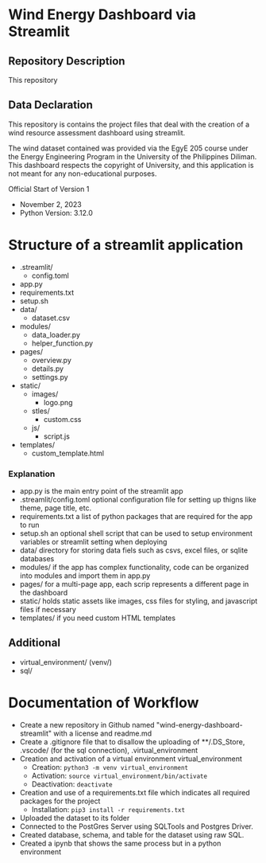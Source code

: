 # Wind Energy Dashboard via Streamlit
## Repository Description

This repository

## Data Declaration









This repository is contains the project files that deal with the creation of a wind resource assessment dashboard using streamlit.

The wind dataset contained was provided via the EgyE 205 course under the Energy Engineering Program in the University of the Philippines Diliman. This dashboard respects the copyright of University, and this application is not meant for any non-educational purposes. 

Official Start of Version 1
- November 2, 2023
- Python Version: 3.12.0

# Structure of a streamlit application
- .streamlit/
  - config.toml
- app.py
- requirements.txt
- setup.sh
- data/
  - dataset.csv
- modules/  
  - data_loader.py
  - helper_function.py
- pages/
  - overview.py
  - details.py
  - settings.py
- static/
  - images/
    - logo.png
  - stles/
    - custom.css
  - js/
    - script.js
- templates/
  - custom_template.html

### Explanation
- app.py is the main entry point of the streamlit app
- .streamlit/config.toml optional configuration file for setting up thigns like theme, page title, etc. 
- requirements.txt a list of python packages that are required for the app to run
- setup.sh an optional shell script that can be used to setup environment variables or streamlit setting when deploying
- data/ directory for storing data fiels such as csvs, excel files, or sqlite databases
- modules/ if the app has complex functionality, code can be organized into modules and import them in app.py
- pages/ for a multi-page app, each scrip represents a different page in the dashboard
- static/ holds static assets like images, css files for styling, and javascript files if necessary
- templates/ if you need custom HTML templates

## Additional
- virtual_environment/ (venv/)
- sql/ 

# Documentation of Workflow
- Create a new repository in Github named "wind-energy-dashboard-streamlit" with a license and readme.md
- Create a .gitignore file that to disallow the uploading of **/.DS_Store, .vscode/ (for the sql connection), .virtual_environment
- Creation and activation of a virtual environment virtual_environment
  - Creation: `python3 -m venv virtual_environment`
  - Activation: `source virtual_environment/bin/activate`
  - Deactivation: `deactivate`
- Creation and use of a requirements.txt file which indicates all required packages for the project
  - Installation: `pip3 install -r requirements.txt`
- Uploaded the dataset to its folder
- Connected to the PostGres Server using SQLTools and Postgres Driver. 
- Created database, schema, and table for the dataset using raw SQL. 
- Created a ipynb that shows the same process but in a python environment 